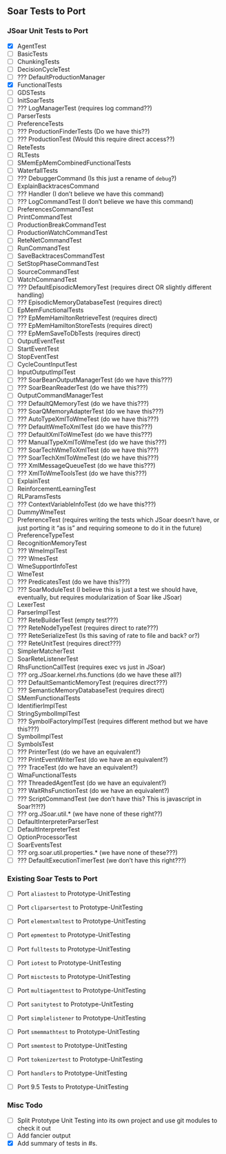 ## Soar Tests to Port

### JSoar Unit Tests to Port

- [x] AgentTest
- [ ] BasicTests
- [ ] ChunkingTests
- [ ] DecisionCycleTest
- [ ] ??? DefaultProductionManager
- [x] FunctionalTests
- [ ] GDSTests
- [ ] InitSoarTests
- [ ] ??? LogManagerTest (requires log command??)
- [ ] ParserTests
- [ ] PreferenceTests
- [ ] ??? ProductionFinderTests (Do we have this??)
- [ ] ??? ProductionTest (Would this require direct access??)
- [ ] ReteTests
- [ ] RLTests
- [ ] SMemEpMemCombinedFunctionalTests
- [ ] WaterfallTests
- [ ] ??? DebuggerCommand (Is this just a rename of `debug`?)
- [ ] ExplainBacktracesCommand
- [ ] ??? Handler (I don’t believe we have this command)
- [ ] ??? LogCommandTest (I don’t believe we have this command)
- [ ] PreferencesCommandTest
- [ ] PrintCommandTest
- [ ] ProductionBreakCommandTest
- [ ] ProductionWatchCommandTest
- [ ] ReteNetCommandTest
- [ ] RunCommandTest
- [ ] SaveBacktracesCommandTest
- [ ] SetStopPhaseCommandTest
- [ ] SourceCommandTest
- [ ] WatchCommandTest
- [ ] ??? DefaultEpisodicMemoryTest (requires direct OR slightly different handling)
- [ ] ??? EpisodicMemoryDatabaseTest (requires direct)
- [ ] EpMemFunctionalTests
- [ ] ??? EpMemHamiltonRetrieveTest (requires direct)
- [ ] ??? EpMemHamiltonStoreTests (requires direct)
- [ ] ??? EpMemSaveToDbTests (requires direct)
- [ ] OutputEventTest
- [ ] StartEventTest
- [ ] StopEventTest
- [ ] CycleCountInputTest
- [ ] InputOutputImplTest
- [ ] ??? SoarBeanOutputManagerTest (do we have this???)
- [ ] ??? SoarBeanReaderTest (do we have this???)
- [ ] OutputCommandManagerTest
- [ ] ??? DefaultQMemoryTest (do we have this???)
- [ ] ??? SoarQMemoryAdapterTest (do we have this???)
- [ ] ??? AutoTypeXmlToWmeTest (do we have this???)
- [ ] ??? DefaultWmeToXmlTest (do we have this???)
- [ ] ??? DefaultXmlToWmeTest (do we have this???)
- [ ] ??? ManualTypeXmlToWmeTest (do we have this???)
- [ ] ??? SoarTechWmeToXmlTest (do we have this???)
- [ ] ??? SoarTechXmlToWmeTest (do we have this???)
- [ ] ??? XmlMessageQueueTest (do we have this???)
- [ ] ??? XmlToWmeToolsTest (do we have this???)
- [ ] ExplainTest
- [ ] ReinforcementLearningTest
- [ ] RLParamsTests
- [ ] ??? ContextVariableInfoTest (do we have this???)
- [ ] DummyWmeTest
- [ ] PreferenceTest (requires writing the tests which JSoar doesn’t have, or just porting it “as is” and requiring someone to do it in the future)
- [ ] PreferenceTypeTest
- [ ] RecognitionMemoryTest
- [ ] ??? WmeImplTest
- [ ] ??? WmesTest
- [ ] WmeSupportInfoTest
- [ ] WmeTest
- [ ] ??? PredicatesTest (do we have this???)
- [ ] ??? SoarModuleTest (I believe this is just a test we should have, eventually, but requires modularization of Soar like JSoar)
- [ ] LexerTest
- [ ] ParserImplTest
- [ ] ??? ReteBuilderTest (empty test???)
- [ ] ??? ReteNodeTypeTest (requires direct to rate???)
- [ ] ??? ReteSerializeTest (Is this saving of rate to file and back? or?)
- [ ] ??? ReteUnitTest (requires direct???)
- [ ] SimplerMatcherTest
- [ ] SoarReteListenerTest
- [ ] RhsFunctionCallTest (requires exec <command> vs just <command> in JSoar)
- [ ] ??? org.JSoar.kernel.rhs.functions (do we have these all?)
- [ ] ??? DefaultSemanticMemoryTest (requires direct???)
- [ ] ??? SemanticMemoryDatabaseTest (requires direct)
- [ ] SMemFunctionalTests
- [ ] IdentifierImplTest
- [ ] StringSymbolImplTest
- [ ] ??? SymbolFactoryImplTest (requires different method but we have this???)
- [ ] SymbolImplTest
- [ ] SymbolsTest
- [ ] ??? PrinterTest (do we have an equivalent?)
- [ ] ??? PrintEventWriterTest (do we have an equivalent?)
- [ ] ??? TraceTest (do we have an equivalent?)
- [ ] WmaFunctionalTests
- [ ] ??? ThreadedAgentTest (do we have an equivalent?)
- [ ] ??? WaitRhsFunctionTest (do we have an equivalent?)
- [ ] ??? ScriptCommandTest (we don’t have this? This is javascript in Soar?!?!?)
- [ ] ??? org.JSoar.util.* (we have none of these right??)
- [ ] DefaultInterpreterParserTest
- [ ] DefaultInterpreterTest
- [ ] OptionProcessorTest
- [ ] SoarEventsTest
- [ ] ??? org.soar.util.properties.* (we have none of these???)
- [ ] ??? DefaultExecutionTimerTest (we don’t have this right???)

### Existing Soar Tests to Port

- [ ] Port `aliastest` to Prototype-UnitTesting
- [ ] Port `cliparsertest` to Prototype-UnitTesting
- [ ] Port `elementxmltest` to Prototype-UnitTesting
- [ ] Port `epmemtest` to Prototype-UnitTesting
- [ ] Port `fulltests` to Prototype-UnitTesting
- [ ] Port `iotest` to Prototype-UnitTesting
- [ ] Port `misctests` to Prototype-UnitTesting
- [ ] Port `multiagenttest` to Prototype-UnitTesting
- [ ] Port `sanitytest` to Prototype-UnitTesting
- [ ] Port `simplelistener` to Prototype-UnitTesting
- [ ] Port `smemmathtest` to Prototype-UnitTesting
- [ ] Port `smemtest` to Prototype-UnitTesting
- [ ] Port `tokenizertest` to Prototype-UnitTesting
- [ ] Port `handlers` to Prototype-UnitTesting

- [ ] Port 9.5 Tests to Prototype-UnitTesting

### Misc Todo

- [ ] Split Prototype Unit Testing into its own project and use git modules to check it out
- [ ] Add fancier output
- [x] Add summary of tests in #s.
